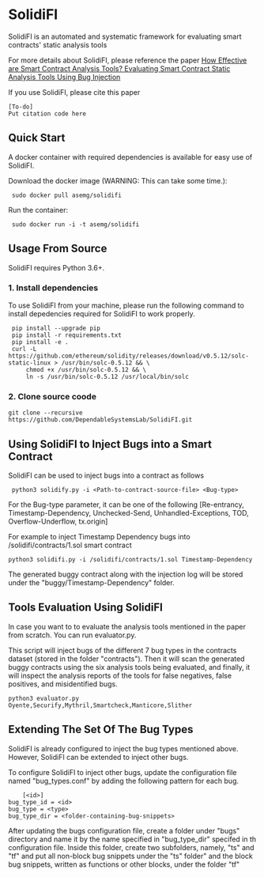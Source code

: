 # SolidiFI
SolidiFI is an automated and systematic framework for evaluating smart contracts' static analysis tools

For more details about SolidiFI, please reference the paper  [How Effective are Smart Contract Analysis Tools? Evaluating Smart Contract Static Analysis Tools Using Bug Injection](https://github.com/DependableSystemsLab/SolidiFI)

If you use SolidiFI, please cite this paper

 ```
 [To-do]
 Put citation code here
  ```
## Quick Start
 A docker container with required dependencies is available for easy use of SolidiFI. 
 
  Download the docker image (WARNING: This can take some time.):
  ```
   sudo docker pull asemg/solidifi
  ```
  
   Run the container:
  ```
   sudo docker run -i -t asemg/solidifi
  ```
 ## Usage From Source
 
 SolidiFI requires Python 3.6+. 
 
 ### 1. Install dependencies

 To use SolidiFI from your machine, please run the following command to install depedencies required for SolidiFI to work properly.
 
   ```
    pip install --upgrade pip
    pip install -r requirements.txt
    pip install -e .
    curl -L https://github.com/ethereum/solidity/releases/download/v0.5.12/solc-static-linux > /usr/bin/solc-0.5.12 && \
        chmod +x /usr/bin/solc-0.5.12 && \
        ln -s /usr/bin/solc-0.5.12 /usr/local/bin/solc
   ```
   
 ### 2. Clone source coode
   
   ```
   git clone --recursive https://github.com/DependableSystemsLab/SolidiFI.git
   ```
   
## Using SolidiFI to Inject Bugs into a Smart Contract
 SolidiFI can be used to inject bugs into a contract as follows 
   
  ```
   python3 solidify.py -i <Path-to-contract-source-file> <Bug-type>
  ```
  For the Bug-type parameter, it can be one of the following
	[Re-entrancy, Timestamp-Dependency, Unchecked-Send, Unhandled-Exceptions, TOD, Overflow-Underflow, tx.origin]
  
   For example to inject Timestamp Dependency bugs into /solidifi/contracts/1.sol smart contract 
  
  ```
  python3 solidifi.py -i /solidifi/contracts/1.sol Timestamp-Dependency
  ```
    
  The generated buggy contract along with the injection log will be stored under the "buggy/Timestamp-Dependency" folder.
  
  ## Tools Evaluation Using SolidiFI 
   
   In case you want to to evaluate the analysis tools mentioned in the paper from scratch. You can run  evaluator.py.
   
   This script will inject bugs of the different 7 bug types in the contracts dataset (stored in the folder "contracts"). Then it will scan the generated buggy contracts using the six analysis tools being evaluated, and finally, it will inspect the analysis reports of the tools for false negatives, false positives, and misidentified bugs.
   
   ```
   python3 evaluator.py Oyente,Securify,Mythril,Smartcheck,Manticore,Slither
   ``` 
  
   ## Extending The Set Of The Bug Types
   
   SolidiFI is already configured to inject the bug types mentioned above. However, SolidiFI can be extended to inject other bugs.
   
   To configure SolidiFI to inject other bugs, update the configuration file named "bug_types.conf" by adding the following pattern for  each bug.
   
        [<id>]
	bug_type_id = <id>
	bug_type = <type>
	bug_type_dir = <folder-containing-bug-snippets>

   After updating the bugs configuration file, create a folder under "bugs" directory and name it by the name specified in "bug_type_dir" specifed in th configuration file. Inside this folder, create two subfolders, namely, "ts" and "tf" and put all non-block bug snippets under the "ts" folder" and the block bug snippets, written as functions or other blocks, under the folder "tf"
